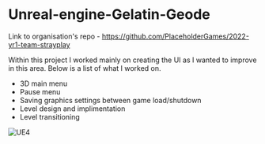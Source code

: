 # Unreal-engine-Gelatin-Geode

Link to organisation's repo - https://github.com/PlaceholderGames/2022-yr1-team-strayplay

Within this project I worked mainly on creating the UI as I wanted to improve in this area. Below is a list of what I worked on.

- 3D main menu 
- Pause menu
- Saving graphics settings between game load/shutdown
- Level design and implimentation
- Level transitioning

![UE4](https://user-images.githubusercontent.com/85872356/197346573-1308d036-23d2-4ad3-911a-8c73211f4814.png)
